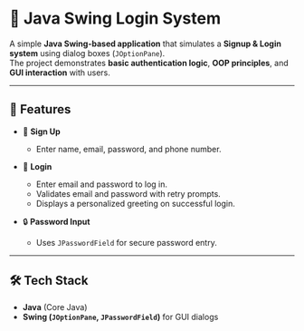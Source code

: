 # 🔐 Java Swing Login System

A simple **Java Swing-based application** that simulates a **Signup & Login system** using dialog boxes (`JOptionPane`).  
The project demonstrates **basic authentication logic**, **OOP principles**, and **GUI interaction** with users.

---

## 🚀 Features
- 👤 **Sign Up**  
  - Enter name, email, password, and phone number.  

- 🔑 **Login**  
  - Enter email and password to log in.  
  - Validates email and password with retry prompts.  
  - Displays a personalized greeting on successful login.  

- 🔒 **Password Input**  
  - Uses `JPasswordField` for secure password entry.  

---

## 🛠️ Tech Stack
- **Java** (Core Java)  
- **Swing (`JOptionPane`, `JPasswordField`)** for GUI dialogs  

